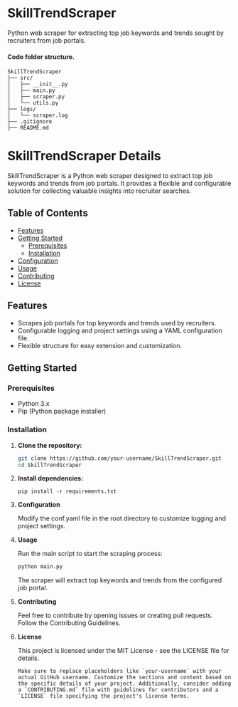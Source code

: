 # SkillTrendScraper
Python web scraper for extracting top job keywords and trends sought by recruiters from job portals.


#### Code folder structure.

```
SkillTrendScraper
├── src/
│   ├── __init__.py
│   ├── main.py
│   ├── scraper.py
│   └── utils.py
├── logs/
│   └── scraper.log
├── .gitignore
├── README.md
```


# SkillTrendScraper Details

SkillTrendScraper is a Python web scraper designed to extract top job keywords and trends from job portals. It provides a flexible and configurable solution for collecting valuable insights into recruiter searches.

## Table of Contents
- [Features](#features)
- [Getting Started](#getting-started)
  - [Prerequisites](#prerequisites)
  - [Installation](#installation)
- [Configuration](#configuration)
- [Usage](#usage)
- [Contributing](#contributing)
- [License](#license)

## Features

- Scrapes job portals for top keywords and trends used by recruiters.
- Configurable logging and project settings using a YAML configuration file.
- Flexible structure for easy extension and customization.

## Getting Started

### Prerequisites

- Python 3.x
- Pip (Python package installer)

### Installation

1. **Clone the repository:**

   ```bash
   git clone https://github.com/your-username/SkillTrendScraper.git
   cd SkillTrendScraper
    ```

2. **Install dependencies:**
 
    ```
    pip install -r requirements.txt
    ```

3. **Configuration**

    Modify the conf.yaml file in the root directory to customize logging and project settings.

4. **Usage**

    Run the main script to start the scraping process:

    ```bash
    python main.py
    ```
    The scraper will extract top keywords and trends from the configured job portal.

5. **Contributing**

   Feel free to contribute by opening issues or creating pull requests. Follow the Contributing Guidelines.


6. **License**

    This project is licensed under the MIT License - see the LICENSE file for details.

    ```
    Make sure to replace placeholders like `your-username` with your actual GitHub username. Customize the sections and content based on the specific details of your project. Additionally, consider adding a `CONTRIBUTING.md` file with guidelines for contributors and a `LICENSE` file specifying the project's license terms.
    ```